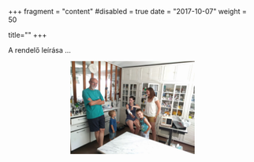 +++
fragment = "content"
#disabled = true
date = "2017-10-07"
weight = 50

title=""
+++

A rendelő leírása ...

<div style="text-align:center">
  <img src="images/rendelo.jpg" width="50%" align="center" />
</div>
